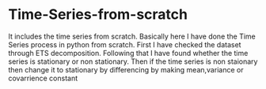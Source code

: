 # Time-Series-from-scratch
It includes the time series from scratch.
Basically here I have done the Time Series process in python from scratch.
First I have checked the dataset through ETS decomposition.
Following that I have found whether the time series is stationary or non stationary.
Then if the time series is non staionary then change it to stationary by differencing by making mean,variance or covarrience constant
